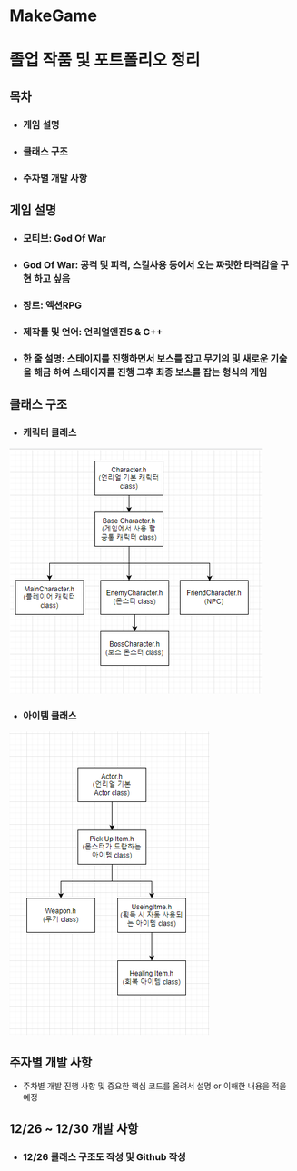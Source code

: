 # MakeGame

# 졸업 작품 및 포트폴리오 정리

## 목차
+ ### 게임 설명
+ ### 클래스 구조
+ ### 주차별 개발 사항


## 게임 설명
+ ### 모티브: God Of War
+ ### God Of War: 공격 및 피격, 스킬사용 등에서 오는 짜릿한 타격감을 구현 하고 싶음
+ ### 장르: 액션RPG
+ ### 제작툴 및 언어: 언리얼엔진5 & C++
+ ### 한 줄 설명: 스테이지를 진행하면서 보스를 잡고 무기의 및 새로운 기술을 해금 하여 스태이지를 진행 그후 최종 보스를 잡는 형식의 게임

## 클래스 구조
+ ### 캐릭터 클래스

![](./img/캐릭터클래스구조도.PNG)

+ ### 아이템 클래스

![](./img/아이템클래스구조도.PNG)

## 주자별 개발 사항

+ 주차별 개발 진행 사항 및 중요한 핵심 코드를 올려서 설명 or 이해한 내용을 적을 예정

## 12/26 ~ 12/30 개발 사항

+ ### 12/26 클래스 구조도 작성 및 Github 작성
